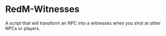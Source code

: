 # RedM-Witnesses
A script that will transform an NPC into a witnesses when you shot at other NPCs or players. 
